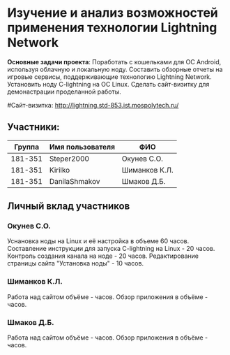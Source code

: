 # Изучение и анализ возможностей применения технологии Lightning Network
<b>Основные задачи проекта</b>: Поработать с кошельками для ОС Android, используя облачную и локальную ноду. Составить обзорные отчеты на игровые сервисы, поддерживающие технологию Lightning Network. Установить ноду C-lightning на ОС Linux. Сделать сайт-визитку для демонастрации проделанной работы.

#Сайт-визитка: http://lightning.std-853.ist.mospolytech.ru/

## Участники:

  | Группа  | Имя пользователя | ФИО              |
  |---------|------------------|------------------|
  | 181-351 | Steper2000       | Окунев С.О.      |
  | 181-351 | Kirilko          | Шиманков К.Л.    |
  | 181-351 | DanilaShmakov    | Шмаков Д.Б.      |

## Личный вклад участников
### Окунев С.О.
Уснановка ноды на Linux и её настройка в объеме 60 часов. Составление инструкции для запуска C-lightning на Linux - 20 часов.
Контроль создания канала на ноде - 20 часов. Редактирование страницы сайта "Установка ноды" - 10 часов.
### Шиманков К.Л.
Работа над сайтом объёме - часов. Обзор приложения в объёме - часов.
### Шмаков Д.Б.
Работа над сайтом объёме - часов. Обзор приложения в объёме - часов.
